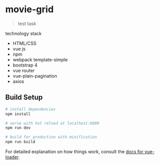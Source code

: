 # movie-grid

> test task

technology stack
- HTML/CSS
- vue js
- npm
- webpack template-simple
- bootstrap 4
- vue router
- vue-plain-pagination
- axios

## Build Setup

``` bash
# install dependencies
npm install

# serve with hot reload at localhost:8080
npm run dev

# build for production with minification
npm run build
```

For detailed explanation on how things work, consult the [docs for vue-loader](http://vuejs.github.io/vue-loader).
